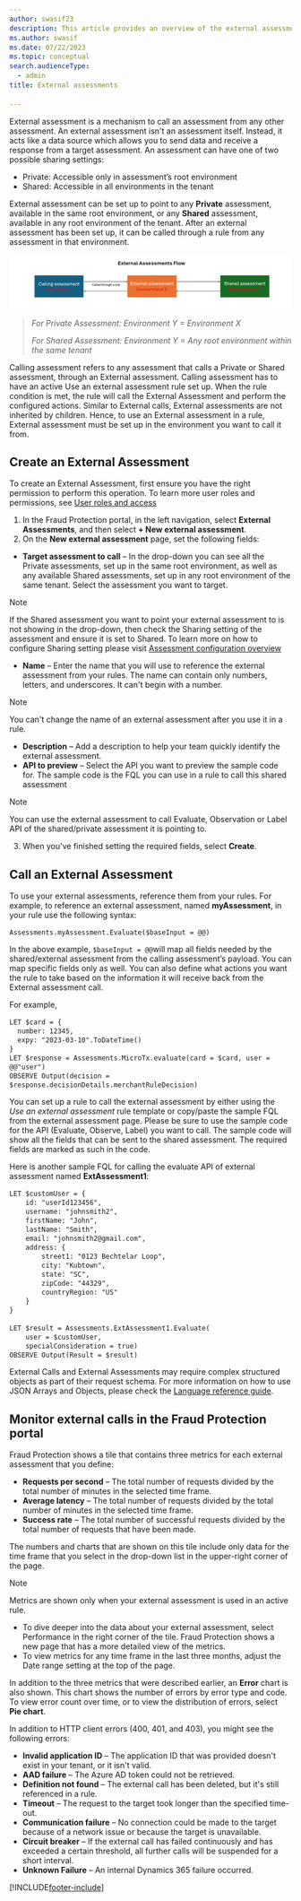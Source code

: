 ```yaml
---
author: swasif23
description: This article provides an overview of the external assessments capability in Microsoft Dynamics 365 Fraud Protection.
ms.author: swasif
ms.date: 07/22/2023
ms.topic: conceptual
search.audienceType:
  - admin
title: External assessments

---
```


External assessment is a mechanism to call an assessment from any other assessment. An external assessment isn't an assessment itself. Instead, it acts like a data source which allows you to send data and receive a response from a target assessment. 
An assessment can have one of two possible sharing settings:
- Private: Accessible only in assessment’s root environment
- Shared: Accessible in all environments in the tenant

External assessment can be set up to point to any **Private** assessment, available in the same root environment, or any **Shared** assessment, available in any root environment of the tenant. After an external assessment has been set up, it can be called through a rule from any assessment in that environment. 

![External assessment flow](media/external-assessments.png)
>*For Private Assessment: Environment Y = Environment X*
>
>*For Shared Assessment: Environment Y = Any root environment within the same tenant*

Calling assessment refers to any assessment that calls a Private or Shared assessment, through an External assessment. Calling assessment has to have an active Use an external assessment rule set up. When the rule condition is met, the rule will call the External Assessment and perform the configured actions. Similar to External calls, External assessments are not inherited by children. Hence, to use an External assessment in a rule, External assessment must be set up in the environment you want to call it from.  

## Create an External Assessment

To create an External Assessment, first ensure you have the right permission to perform this operation. To learn more user roles and permissions, see [User roles and access](https://learn.microsoft.com/en-us/dynamics365/fraud-protection/user-roles-access)

1.	In the Fraud Protection portal, in the left navigation, select **External Assessments**, and then select **+ New external assessment**.
2.	On the **New external assessment** page, set the following fields:
  - **Target assessment to call** – In the drop-down you can see all the Private assessments, set up in the same root environment, as well as any available Shared assessments, set up in any root environment of the same tenant. Select the assessment you want to target.

  > [!NOTE]
  > If the Shared assessment you want to point your external assessment to is not showing in the drop-down, then check the Sharing setting of the assessment and ensure it is set to Shared. To learn more on how to configure Sharing setting please visit [Assessment configuration overview](https://learn.microsoft.com/en-us/dynamics365/fraud-protection/assessment-configure-existing)

  - **Name** – Enter the name that you will use to reference the external assessment from your rules. The name can contain only numbers, letters, and underscores. It can't begin with a number.

  > [!NOTE]
  > You can't change the name of an external assessment after you use it in a rule.

  - **Description** – Add a description to help your team quickly identify the external assessment.
  - **API to preview** – Select the API you want to preview the sample code for. The sample code is the FQL you can use in a rule to call this shared assessment

  > [!NOTE]
  > You can use the external assessment to call Evaluate, Observation or Label API of the shared/private assessment it is pointing to. 

3.	When you've finished setting the required fields, select **Create**.

## Call an External Assessment

To use your external assessments, reference them from your rules. 
For example, to reference an external assessment, named **myAssessment**, in your rule use the following syntax:

```FraudProtectionLanguage
Assessments.myAssessment.Evaluate($baseInput = @@)
```

In the above example, ```$baseInput = @@```will map all fields needed by the shared/external assessment from the calling assessment’s payload. You can map specific fields only as well. You can also define what actions you want the rule to take based on the information it will receive back from the External assessment call.

For example,

```FraudProtectionLanguage
LET $card = {
  number: 12345,
  expy: "2023-03-10".ToDateTime()
}
LET $response = Assessments.MicroTx.evaluate(card = $card, user = @@"user")
OBSERVE Output(decision = $response.decisionDetails.merchantRuleDecision)

```
You can set up a rule to call the external assessment by either using the *Use an external assessment* rule template or copy/paste the sample FQL from the external assessment page. Please be sure to use the sample code for the API (Evaluate, Observe, Label) you want to call. The sample code will show all the fields that can be sent to the shared assessment. The required fields are marked as such in the code. 

Here is another sample FQL for calling the evaluate API of external assessment named **ExtAssessment1**:

```FraudProtectionLanguage
LET $customUser = {
    id: "userId123456",
    username: "johnsmith2",
    firstName: "John",
    lastName: "Smith",
    email: "johnsmith2@gmail.com",
    address: {
        street1: "0123 Bechtelar Loop",
        city: "Kubtown",
        state: "SC",
        zipCode: "44329",
        countryRegion: "US"
    }
}

LET $result = Assessments.ExtAssessment1.Evaluate(
    user = $customUser,
    specialConsideration = true)
OBSERVE Output(Result = $result)

```

External Calls and External Assessments may require complex structured objects as part of their request schema. For more information on how to use JSON Arrays and Objects, please check the [Language reference guide](https://learn.microsoft.com/en-us/dynamics365/fraud-protection/fpl-lang-ref). 

## Monitor external calls in the Fraud Protection portal

Fraud Protection shows a tile that contains three metrics for each external assessment that you define:
- **Requests per second** – The total number of requests divided by the total number of minutes in the selected time frame.
- **Average latency** – The total number of requests divided by the total number of minutes in the selected time frame.
- **Success rate** – The total number of successful requests divided by the total number of requests that have been made.

The numbers and charts that are shown on this tile include only data for the time frame that you select in the drop-down list in the upper-right corner of the page.

> [!NOTE]
> Metrics are shown only when your external assessment is used in an active rule.

- To dive deeper into the data about your external assessment, select Performance in the right corner of the tile.
Fraud Protection shows a new page that has a more detailed view of the metrics.
- To view metrics for any time frame in the last three months, adjust the Date range setting at the top of the page.

In addition to the three metrics that were described earlier, an **Error** chart is also shown. This chart shows the number of errors by error type and code. To view error count over time, or to view the distribution of errors, select **Pie chart**.

In addition to HTTP client errors (400, 401, and 403), you might see the following errors:

- **Invalid application ID** – The application ID that was provided doesn't exist in your tenant, or it isn't valid.
- **AAD failure** – The Azure AD token could not be retrieved.
- **Definition not found** – The external call has been deleted, but it's still referenced in a rule.
- **Timeout** – The request to the target took longer than the specified time-out.
- **Communication failure** – No connection could be made to the target because of a network issue or because the target is unavailable.
- **Circuit breaker** – If the external call has failed continuously and has exceeded a certain threshold, all further calls will be suspended for a short interval.
- **Unknown Failure** – An internal Dynamics 365 failure occurred.


[!INCLUDE[footer-include](includes/footer-banner.md)]
